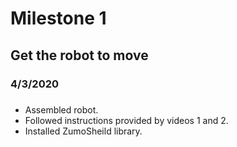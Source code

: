 # Milestone 1
## Get the robot to move
### 4/3/2020
##### 
- Assembled robot.
- Followed instructions provided by videos 1 and 2.
- Installed ZumoSheild library.